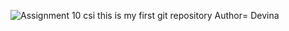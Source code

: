 ![Assignment 10 csi](https://github.com/user-attachments/assets/d3f4c607-c119-4ebe-8fb9-49ddea2f798f)
this is my first git repository
Author= Devina

